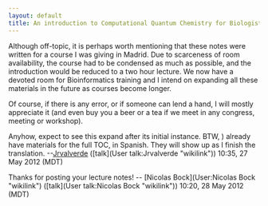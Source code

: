 ```yaml
---
layout: default
title: An introduction to Computational Quantum Chemistry for Biologists
---
```


Although off-topic, it is perhaps worth mentioning that these notes were written for a course I was giving in Madrid. Due to scarceness of room availability, the course had to be condensed as much as possible, and the introduction would be reduced to a two hour lecture. We now have a devoted room for Bioinformatics training and I intend on expanding all these materials in the future as courses become longer.

Of course, if there is any error, or if someone can lend a hand, I will mostly appreciate it (and even buy you a beer or a tea if we meet in any congress, meeting or workshop).

Anyhow, expect to see this expand after its initial instance. BTW, ) already have materials for the full TOC, in Spanish. They will show up as I finish the translation. --[Jrvalverde](User:Jrvalverde "wikilink") ([talk](User talk:Jrvalverde "wikilink")) 10:35, 27 May 2012 (MDT)

Thanks for posting your lecture notes! -- [Nicolas Bock](User:Nicolas Bock "wikilink") ([talk](User talk:Nicolas Bock "wikilink")) 10:20, 28 May 2012 (MDT)

